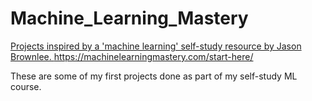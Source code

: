 # Machine_Learning_Mastery
[ Projects inspired by a 'machine learning' self-study resource by Jason Brownlee.
](https://machinelearningmastery.com/start-here/)https://machinelearningmastery.com/start-here/

These are some of my first projects done as part of my self-study ML course.
